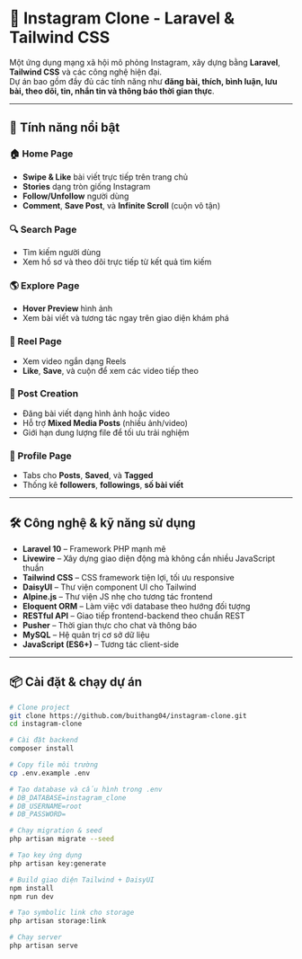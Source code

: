 # 📸 Instagram Clone - Laravel & Tailwind CSS

Một ứng dụng mạng xã hội mô phỏng Instagram, xây dựng bằng **Laravel**, **Tailwind CSS** và các công nghệ hiện đại.  
Dự án bao gồm đầy đủ các tính năng như **đăng bài, thích, bình luận, lưu bài, theo dõi, tin, nhắn tin và thông báo thời gian thực**.

---

## 🚀 Tính năng nổi bật

### 🏠 Home Page
- **Swipe & Like** bài viết trực tiếp trên trang chủ  
- **Stories** dạng tròn giống Instagram  
- **Follow/Unfollow** người dùng  
- **Comment**, **Save Post**, và **Infinite Scroll** (cuộn vô tận)

### 🔍 Search Page
- Tìm kiếm người dùng  
- Xem hồ sơ và theo dõi trực tiếp từ kết quả tìm kiếm

### 🌎 Explore Page
- **Hover Preview** hình ảnh  
- Xem bài viết và tương tác ngay trên giao diện khám phá

### 🎥 Reel Page
- Xem video ngắn dạng Reels  
- **Like**, **Save**, và cuộn để xem các video tiếp theo


### 📝 Post Creation
- Đăng bài viết dạng hình ảnh hoặc video  
- Hỗ trợ **Mixed Media Posts** (nhiều ảnh/video)  
- Giới hạn dung lượng file để tối ưu trải nghiệm

### 👤 Profile Page
- Tabs cho **Posts**, **Saved**, và **Tagged**  
- Thống kê **followers**, **followings**, **số bài viết**  

---

## 🛠️ Công nghệ & kỹ năng sử dụng
- **Laravel 10** – Framework PHP mạnh mẽ
- **Livewire** – Xây dựng giao diện động mà không cần nhiều JavaScript thuần
- **Tailwind CSS** – CSS framework tiện lợi, tối ưu responsive
- **DaisyUI** – Thư viện component UI cho Tailwind
- **Alpine.js** – Thư viện JS nhẹ cho tương tác frontend
- **Eloquent ORM** – Làm việc với database theo hướng đối tượng
- **RESTful API** – Giao tiếp frontend-backend theo chuẩn REST
- **Pusher** – Thời gian thực cho chat và thông báo
- **MySQL** – Hệ quản trị cơ sở dữ liệu
- **JavaScript (ES6+)** – Tương tác client-side

---

## 📦 Cài đặt & chạy dự án

```bash
# Clone project
git clone https://github.com/buithang04/instagram-clone.git
cd instagram-clone

# Cài đặt backend
composer install

# Copy file môi trường
cp .env.example .env

# Tạo database và cấu hình trong .env
# DB_DATABASE=instagram_clone
# DB_USERNAME=root
# DB_PASSWORD=

# Chạy migration & seed
php artisan migrate --seed

# Tạo key ứng dụng
php artisan key:generate

# Build giao diện Tailwind + DaisyUI
npm install
npm run dev

# Tạo symbolic link cho storage
php artisan storage:link

# Chạy server
php artisan serve
